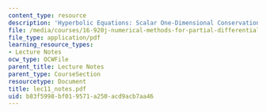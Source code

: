 ```yaml
---
content_type: resource
description: 'Hyperbolic Equations: Scalar One-Dimensional Conservation Laws'
file: /media/courses/16-920j-numerical-methods-for-partial-differential-equations-sma-5212-spring-2003/b83f5998bf019571a250acd9acb7aa46_lec11_notes.pdf
file_type: application/pdf
learning_resource_types:
- Lecture Notes
ocw_type: OCWFile
parent_title: Lecture Notes
parent_type: CourseSection
resourcetype: Document
title: lec11_notes.pdf
uid: b83f5998-bf01-9571-a250-acd9acb7aa46
---
```

